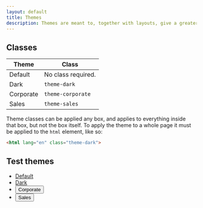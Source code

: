 ```yaml
---
layout: default
title: Themes
description: Themes are meant to, together with layouts, give a greater sense of order while browsing around the site, by visually telling the user what section he is viewing.
---
```


## Classes

| Theme     | Class              |
| --------- |--------------------|
| Default   | No class required. |
| Dark      | `theme-dark`       |  
| Corporate | `theme-corporate`  |
| Sales     | `theme-sales`      |

Theme classes can be applied any box, and applies to everything inside that box, but not the box itself. To apply the theme to a whole page it must be applied to the `html` element, like so:

```html
<html lang="en" class="theme-dark">
```

## Test themes

<div>
<ul class="nav nav-pills" id="theme-switcher">
  <li class="nav-item">
    <a href="#" class="nav-link active" v-on:click.prevent="switchTheme('', $event)">Default</a>
  </li>
  <li class="nav-item">
    <a href="#" class="nav-link" v-on:click.prevent="switchTheme('theme-dark', $event)">Dark</a>
  </li>
  <li class="nav-item">
    <button class="nav-link" v-on:click.prevent="switchTheme('theme-corporate', $event)">Corporate</button>
  </li>
  <li class="nav-item">
    <button class="nav-link" v-on:click.prevent="switchTheme('theme-sales', $event)">Sales</button>
  </li>
</ul>
